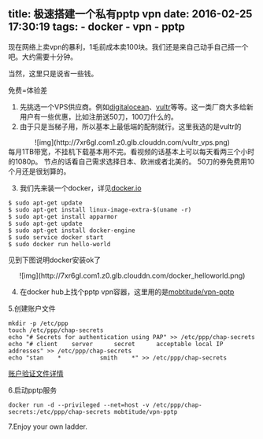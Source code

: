 title: 极速搭建一个私有pptp vpn
date: 2016-02-25 17:30:19
tags:
    - docker
    - vpn
    - pptp
---
现在网络上卖vpn的暴利，1毛前成本卖100块。我们还是来自己动手自己搭一个吧。大约需要十分钟。
<!-- more -->

当然，这里只是说省一些钱。

免费=体验差

1. 先挑选一个VPS供应商。例如[digitalocean](https://www.digitalocean.com/)、[vultr](https://www.vultr.com/)等等。这一类厂商大多给新用户有一些优惠，比如注册送50刀，100刀什么的。
2. 由于只是当梯子用，所以基本上最低端的配制就行。这里我选的是vultr的
<center>
![img](http://7xr6gl.com1.z0.glb.clouddn.com/vultr_vps.png)
</center>
每月1TB带宽，不挂机下载基本用不完。看视频的话基本上可以每天看两三个小时的1080p。
节点的话看自己需求选择日本、欧洲或者北美的。
50刀的券免费用10个月还是很划算的。

3. 我们先来装一个docker，详见[docker.io](https://docs.docker.com/engine/installation/linux/ubuntulinux/)

```
$ sudo apt-get update
$ sudo apt-get install linux-image-extra-$(uname -r)
$ sudo apt-get install apparmor
$ sudo apt-get update
$ sudo apt-get install docker-engine
$ sudo service docker start
$ sudo docker run hello-world
```
见到下图说明docker安装ok了
<center>
![img](http://7xr6gl.com1.z0.glb.clouddn.com/docker_helloworld.png)
</center>

4. 在docker hub上找个pptp vpn容器，这里用的是[mobtitude/vpn-pptp](https://hub.docker.com/r/mobtitude/vpn-pptp/)

5.创建账户文件
```
mkdir -p /etc/ppp
touch /etc/ppp/chap-secrets
echo "# Secrets for authentication using PAP" >> /etc/ppp/chap-secrets
echo "# client    server      secret      acceptable local IP addresses" >> /etc/ppp/chap-secrets
echo "stan    *           smith    *" >> /etc/ppp/chap-secrets

```
[账户验证文件详情](https://hub.docker.com/r/mobtitude/vpn-pptp/)

6.启动pptp服务
```
docker run -d --privileged --net=host -v /etc/ppp/chap-secrets:/etc/ppp/chap-secrets mobtitude/vpn-pptp

```

7.Enjoy your own ladder.
